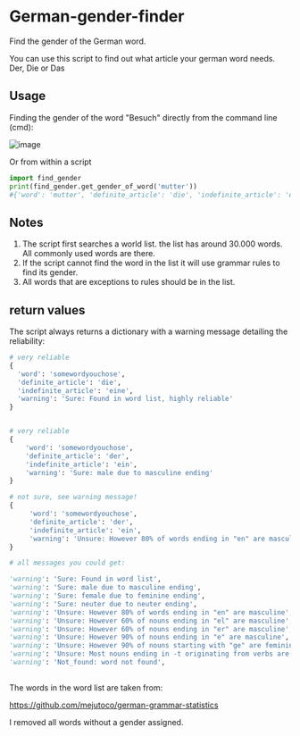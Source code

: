# German-gender-finder
Find the gender of the German word.

You can use this script to find out what article your german word needs. Der, Die or Das

## Usage 

Finding the gender of the word "Besuch" directly from the command line (cmd):

![image](https://user-images.githubusercontent.com/13415440/170574091-b78b883f-a863-4d6a-b33b-903f61ca290a.png)


Or from within a script

```python
import find_gender
print(find_gender.get_gender_of_word('mutter'))
#{'word': 'mutter', 'definite_article': 'die', 'indefinite_article': 'eine', 'warning': 'Sure: Found in word list, highly reliable'}
```


## Notes

1. The script first searches a world list. the list has around 30.000 words. All commonly used words are there.
2. If the script cannot find the word in the list it will use grammar rules to find its gender.
3. All words that are exceptions to rules should be in the list.

## return values

The script always returns a dictionary with a warning message detailing the reliability:

```python
# very reliable
{
  'word': 'somewordyouchose', 
  'definite_article': 'die',
  'indefinite_article': 'eine',
  'warning': 'Sure: Found in word list, highly reliable'
}


# very reliable
{
    'word': 'somewordyouchose',
    'definite_article': 'der',
    'indefinite_article': 'ein',
    'warning': 'Sure: male due to masculine ending'
}

# not sure, see warning message!
{
     'word': 'somewordyouchose',
     'definite_article': 'der',
     'indefinite_article': 'ein',
     'warning': 'Unsure: However 80% of words ending in "en" are masculine'
}

# all messages you could get:

'warning': 'Sure: Found in word list',
'warning': 'Sure: male due to masculine ending',
'warning': 'Sure: female due to feminine ending',
'warning': 'Sure: neuter due to neuter ending',
'warning': 'Unsure: However 80% of words ending in "en" are masculine',
'warning': 'Unsure: However 60% of nouns ending in "el" are masculine',
'warning': 'Unsure: However 60% of nouns ending in "er" are masculine',
'warning': 'Unsure: However 90% of nouns ending in "e" are masculine',
'warning': 'Unsure: However 90% of nouns starting with "ge" are feminine',
'warning': 'Unsure: Most nouns ending in -t originating from verbs are feminine.',
'warning': 'Not_found: word not found',
 


```

The words in the word list are taken from:

https://github.com/mejutoco/german-grammar-statistics

I removed all words without a gender assigned.

    

